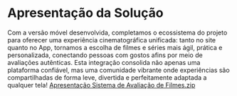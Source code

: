 # Apresentação da Solução

Com a versão móvel desenvolvida, completamos o ecossistema do projeto para oferecer uma experiência cinematográfica unificada: tanto no site quanto no App, tornamos a escolha de filmes e séries mais ágil, prática e personalizada, conectando pessoas com gostos afins por meio de avaliações autênticas.
Esta integração consolida não apenas uma plataforma confiável, mas uma comunidade vibrante onde experiências são compartilhadas de forma leve, divertida e perfeitamente adaptada a qualquer tela!
[Apresentação Sistema de Avaliação de Filmes.zip](https://github.com/user-attachments/files/20855164/Apresentacao.Sistema.de.Avaliacao.de.Filmes.zip)

